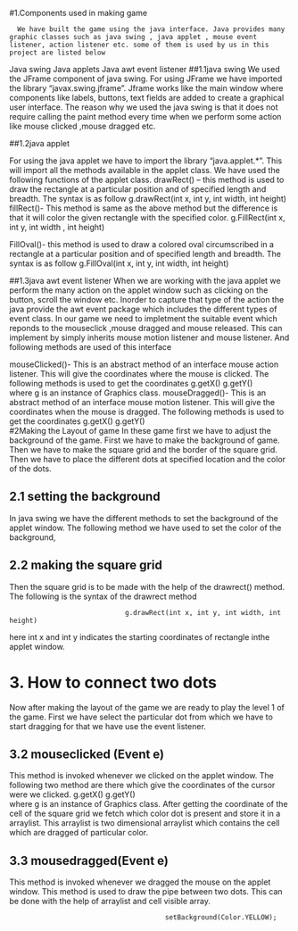 #1.Components used in making  game

      We have built the game using the java interface. Java provides many graphic classes such as java swing , java applet , mouse event listener, action listener etc. some of them is used by us in this project are listed below

Java swing
Java applets
Java awt event listener
##1.1java swing
 We used the JFrame component of java swing. For using JFrame we have imported the library “javax.swing.jframe”. Jframe works like the main window   where components like labels, buttons, text fields are added to create a graphical user interface.
   The reason why we used the java swing is that it does not require calling the           paint method every time when we perform some action like mouse clicked   ,mouse dragged etc.

##1.2java applet

For using the java applet we have to import the library “java.applet.*”. This will import all the methods available in the applet class. We have used the following functions of the applet class.
drawRect() – this method is used to draw the rectangle at a particular           position  and of specified length and breadth. The syntax is as follow 
                          g.drawRect(int x, int y, int width, int height)
fillRect()- This method is same as the above method but the difference is that it will color the given rectangle with the specified color.
                         g.FillRect(int x, int y, int width , int height)

FillOval()- this method is used to draw a colored oval circumscribed in a  rectangle at a particular  position  and of specified length and breadth. The syntax is as follow 
                          g.FillOval(int x, int y, int width, int height)

##1.3java awt event listener
When we are working with the java applet  we perform the many action on the applet window such as clicking on the button, scroll the window etc. Inorder  to capture that type of the action the java provide the awt event package which includes the different types of event class. In our game we need to impletment the suitable event which reponds to the mouseclick ,mouse dragged and mouse released. This can implement by simply inherits  mouse motion listener and mouse listener. And following methods are used of this interface


mouseClicked()- This is an abstract method of an interface mouse action listener. This will give the coordinates where the mouse is clicked. The following methods is used to get the coordinates 
                                g.getX()
                                g.getY()   
where g is an  instance of Graphics class.
mouseDragged()-  This is an abstract method of an interface mouse motion listener. This will give the coordinates when the mouse is dragged. The following methods is used to get the coordinates
                                            g.getX()
                                            g.getY()   
#2Making the Layout of game
In these game first we have to adjust the background of the game. First we have to make the background of game. Then we  have to make the square grid and the border of the square grid. Then we have  to place the different dots at specified location and the color of the dots.
## 2.1 setting the background 
In java swing we have the different methods to set the background of the applet window. The following method we have used to set the color of the background,
## 2.2 making the square grid
Then the square grid is to be made with the help of the drawrect() method. The following is the syntax of the drawrect method
                     
                                 g.drawRect(int x, int y, int width, int height)
here int x and int y indicates the starting coordinates of rectangle inthe applet window.
# 3. How to connect two dots

Now after making the layout of the game we are ready to play the level 1 of the game. First we have select the particular dot from which we have to start dragging for that we have use the event listener.
## 3.2 mouseclicked (Event e)
This method is invoked whenever we clicked on the applet window. The following two method are there which give the coordinates of the cursor were we clicked.
                                     g.getX()
                                     g.getY()   
where g is an  instance of Graphics class.
After getting the  coordinate of the cell of the square grid we fetch which color dot is present and store it in a arraylist. This arraylist is two dimensional arraylist which contains the cell which are dragged of particular color.
## 3.3 mousedragged(Event e) 
This method is invoked whenever we dragged the mouse on the applet window. This method is used to draw the pipe between two dots. This can be done with the help of arraylist and cell visible array.

                               
                                           setBackground(Color.YELLOW); 
